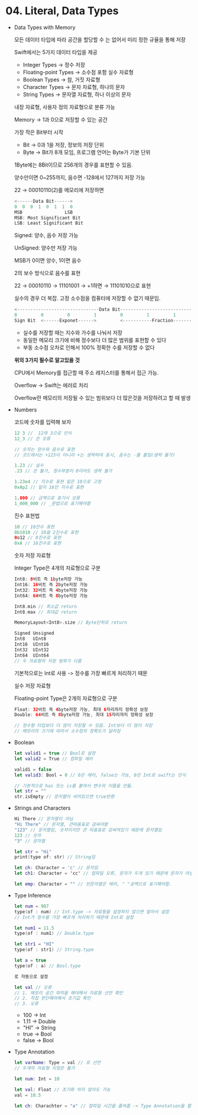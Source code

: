 # 04. Literal, Data Types

- Data Types with Memory

    모든 데이터 타입에 따라 공간을 할당할 수 는 없어서 미리 정한 규율을 통해 저장

    Swift에서는 5가지 데이터 타입을 제공

    - Integer Types → 정수 저장
    - Floating-point Types → 소수점 포함 실수 자료형
    - Boolean Types → 참, 거짓 자료형
    - Character Types → 문자 자료형, 하나의 문자
    - String Types → 문자열 자료형, 하나 이상의 문자

    내장 자료형, 사용자 정의 자료형으로 분류 가능

    Memory → 1과 0으로 저장할 수 있는 공간

    가장 작은 Bit부터 시작

    - Bit → 0과 1을 저장, 정보의 저장 단위
    - Byte → Bit가 8개 모임, 프로그램 언어는 Byte가 기본 단위

    1Byte에는 8Bit이므로 256개의 경우를 표현할 수 있음.

    양수만이면 0~255까지, 음수면 -128에서 127까지 저장 가능

    22 → 00010110(2)를 메모리에 저장하면

    ```swift
    <------Data Bit------>
    0  0  0  1  0  1  1  0
    MSB                LSB
    MSB: Most Significant Bit
    LSB: Least Significant Bit
    ```

    Signed: 양수, 음수 저장 가능

    UnSigned: 양수만 저장 가능

    MSB가 0이면 양수, 1이면 음수

    2의 보수 방식으로 음수를 표현

    22 → 00010110 → 11101001 → +1하면 → 11101010으로 표현

    실수의 경우 더 복잡. 고정 소수점을 컴퓨터에 저장할 수 없기 때문임.

    ```swift
    <-------------------------------Data Bit------------------------------>
    0         0         0         1         0         1         1         0
    Sign Bit  <------Exponet------>         <-----------Fraction---------->
    ```

    - 실수를 저장할 때는 지수와 가수를 나눠서 저장
    - 동일한 메모리 크기에 비해 정수보다 더 많은 범위를 표현할 수 있다
    - 부동 소수점 오차로 인해서 100% 정확한 수를 저장할 수 없다

    **위의 3가지 필수로 알고있을 것**

    CPU에서 Memory를 접근할 때 주소 레지스터를 통해서 접근 가능.

    Overflow → Swift는 에러로 처리

    Overflow란 메모리의 저장될 수 있는 범위보다 더 많은것을 저장하려고 할 때 발생

- Numbers

    코드에 숫자를 입력해 보자

    ```swift
    12 3 //  12와 3으로 인식
    12_3 // 은 오류

    // 숫자는 양수와 음수로 표현
    // 코드에서는 +123이 아니라 +는 생략하여 표시, 음수는 -를 붙임(생략 불가)

    1.23 // 실수
    .23 // 은 불가, 정수부분이 0이어도 생략 불가

    1.23e4 // 지수로 표현 밑은 10으로 고정
    0xAp2 // 밑이 16인 지수로 표현

    1,000 // 금액으로 표기시 오류
    1_000_000 // _문법으로 표기해야함
    ```

    진수 표현법

    ```swift
    10 // 10진수 표현
    0b1010 // 10을 2진수로 표현
    0o12 // 8진수로 표현
    0xA // 16진수로 표현
    ```

    숫자 저장 자료형

    Integer Type은 4개의 자료형으로 구분

    ```swift
    Int8: 8비트 즉 1byte저장 가능
    Int16: 16비트 즉 2byte저장 가능
    Int32: 32비트 즉 4byte저장 가능
    Int64: 64비트 즉 8byte저장 가능

    Int8.min // 최소값 return
    Int8.max // 최대값 return

    MemoryLayout<Int8>.size // Byte단위로 return

    Signed Unsigned
    Int8   UInt8
    Int16  UInt16
    Int32  UInt32
    Int64  UInt64
    // 두 자료형의 저장 범위가 다름
    ```

    기본적으로는 Int로 사용 -> 정수를 가장 빠르게 처리하기 때문

    실수 저장 자료형

    Floating-point Type은 2개의 자료형으로 구분

    ```swift
    Float: 32비트 즉 4byte저장 가능, 최대 6자리까지 정확성 보장
    Double: 64비트 즉 8byte저장 가능, 최대 15자리까지 정확성 보장

    // 정수형 타입보다 더 많이 저장할 수 있음. Int보다 더 많이 저장
    // 메모리의 크기에 따라서 소수점의 정확도가 달라짐
    ```

- Boolean

    ```swift
    let valid1 = true // Bool로 설정
    let valid2 = True // 컴파일 에러

    valid1 = false
    let valid3: Bool = 0 // 0은 에러, false는 가능, 0은 Int로 swift는 인식

    // 기본적으로 has 또는 is를 붙여서 변수의 이름을 만듦.
    let str = ""
    str.isEmpty // 문자열이 비어있으면 true반환
    ```

- Strings and Characters

    ```swift
    Hi There // 문자열이 아님
    "Hi There" // 문자열, 큰따옴표로 감싸야함
    "123" // 문자열임, 숫자이지만 큰 따옴표로 감싸져있기 때문에 문자열임
    123 // 숫자
    "3" // 문자열

    let str = "Hi"
    print(type of: str) // String임

    let ch: Character = 'c' // 문자임
    let ch1: Character = 'cc' // 컴파일 오류, 문자가 두개 있기 때문에 문자가 아님

    let emp: Character = "" // 빈문자열은 에러, " "공백으로 표기해야함.
    ```

- Type Inference

    ```swift
    let num = 987
    type(of : num) // Int.type -> 자료형을 설정하지 않으면 알아서 설정
    // Int가 정수를 가장 빠르게 처리하기 때문에 Int로 설정 

    let num1 = 11.5
    type(of : num1) // Double.type

    let str1 = "HI"
    type(of : str1) // String.type

    let a = true
    type(of : a) // Bool.type

    로 자동으로 설정

    let val // 오류
    // 1. 메모리 공간 파악을 해야해서 자료형 선언 확인
    // 2. 직접 판단해야해서 초기값 확인
    // 3. 오류
    ```

    - 100 → Int
    - 1.11 → Double
    - "HI" → String
    - true → Bool
    - false → Bool
- Type Annotation

    ```swift
    let varName: Type = val // 로 선언
    // 두개의 자료형 지정은 불가

    let num: Int = 10

    let val: Float // 초기화 하지 않아도 가능
    val = 10.5

    let ch: Charachter = "a" // 컴파일 시간을 줄여줌 -> Type Annotation을 할 때!
    ```